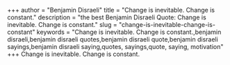 +++
author = "Benjamin Disraeli"
title = "Change is inevitable. Change is constant."
description = "the best Benjamin Disraeli Quote: Change is inevitable. Change is constant."
slug = "change-is-inevitable-change-is-constant"
keywords = "Change is inevitable. Change is constant.,benjamin disraeli,benjamin disraeli quotes,benjamin disraeli quote,benjamin disraeli sayings,benjamin disraeli saying,quotes, sayings,quote, saying, motivation"
+++
Change is inevitable. Change is constant.

